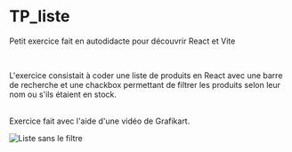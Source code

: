 # TP_liste
Petit exercice fait en autodidacte pour découvrir React et Vite

<br/>

L'exercice consistait à coder une liste de produits en React avec une barre de recherche et une chackbox permettant de filtrer les produits selon leur nom ou s'ils étaient en stock.

<br/>
Exercice fait avec l'aide d'une vidéo de Grafikart.

<br/>

![Liste sans le filtre](.png)

